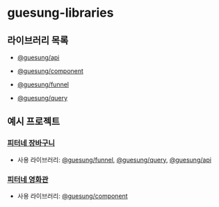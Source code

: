 # guesung-libraries

## 라이브러리 목록

- [@guesung/api](./packages/javascript/api/README.md)
- [@guesung/component](./packages/javascript/component/README.md)

- [@guesung/funnel](./packages/react/funnel/README.md)
- [@guesung/query](./packages/react/query/README.md)

## 예시 프로젝트

### [피터네 장바구니](https://guesung.github.io/guesung-libraries/react-shopping-cart)

- 사용 라이브러리: [@guesung/funnel](./packages/react/funnel/README.md), [@guesung/query](./packages/react/query/README.md), [@guesung/api](./packages/javascript/api/README.md)

### [피터네 영화관](https://guesung.github.io/guesung-libraries/javascript-movie-review)

- 사용 라이브러리: [@guesung/component](./packages/javascript/component/README.md)